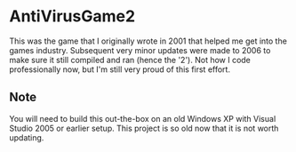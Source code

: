 AntiVirusGame2
==============

This was the game that I originally wrote in 2001 that helped me get into the games industry. Subsequent very minor updates were made to 2006 to make sure it still compiled and ran (hence the '2'). Not how I code professionally now, but I'm still very proud of this first effort. 

Note
----

You will need to build this out-the-box on an old Windows XP with Visual Studio 2005 or earlier setup. This project is so old now that it is not worth updating.